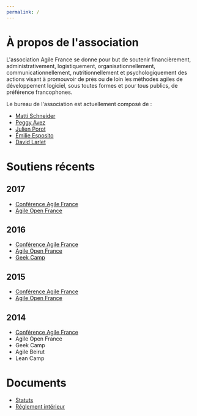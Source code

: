 ```yaml
---
permalink: /
---
```


# À propos de l'association

L'association Agile France se donne pour but de soutenir financièrement, administrativement, logistiquement, organisationnellement, communicationnellement, nutritionnellement et psychologiquement des actions visant à promouvoir de près ou de loin les méthodes agiles de développement logiciel, sous toutes formes et pour tous publics, de préférence francophones.

Le bureau de l'association est actuellement composé de :

- [Matti Schneider](https://mattischneider.fr/)
- [Peggy Avez](http://peggyavez.com/)
- [Julien Porot](https://linkedin.com/in/julienporot)
- [Émilie Esposito](https://linkedin.com/in/emilie-esposito)
- [David Larlet](https://larlet.fr/david/)

# Soutiens récents

## 2017

- [Conférence Agile France](http://2017.conf.agile-france.org)
- [Agile Open France](https://www.yuticket.com/association-agile-france/810a24b6-2765-400b-aacc-da609cec39be-agile-open-france-2017-aof17.html)

## 2016

- [Conférence Agile France](http://2016.conf.agile-france.org)
- [Agile Open France](https://www.yuticket.com/association-agile-france/61f3f1b3-9ad7-4c40-b5ca-6316b134853f-agile-open-france-2016-aof16.html)
- [Geek Camp](https://www.meetup.com/fr-FR/software-craftsmanship-bdx/events/230739321)

## 2015

- [Conférence Agile France](http://2015.conf.agile-france.org)
- [Agile Open France](https://www.yuticket.com/association-agile-france/c4513d61-5d3b-4996-8fa2-2d76462a7c52-agile-open-france-2015-aof15.html)

## 2014

- [Conférence Agile France](http://2014.conf.agile-france.org)
- Agile Open France
- Geek Camp
- Agile Beirut
- Lean Camp


# Documents

- [Statuts](/statuts.pdf)
- [Réglement intérieur](/reglement.pdf)
